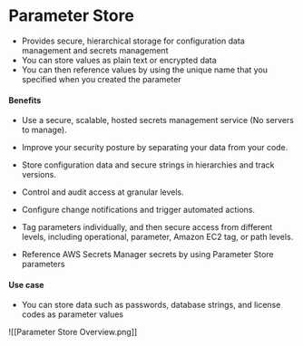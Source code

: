 # Parameter Store

- Provides secure, hierarchical storage for configuration data management and secrets management
- You can store values as plain text or encrypted data
- You can then reference values by using the unique name that you specified when you created the parameter

#### Benefits
- Use a secure, scalable, hosted secrets management service (No servers to manage).

- Improve your security posture by separating your data from your code.

- Store configuration data and secure strings in hierarchies and track versions.

- Control and audit access at granular levels.

- Configure change notifications and trigger automated actions.

- Tag parameters individually, and then secure access from different levels, including operational, parameter, Amazon EC2 tag, or path levels.

- Reference AWS Secrets Manager secrets by using Parameter Store parameters

#### Use case
- You can store data such as passwords, database strings, and license codes as parameter values


![[Parameter Store Overview.png]]
